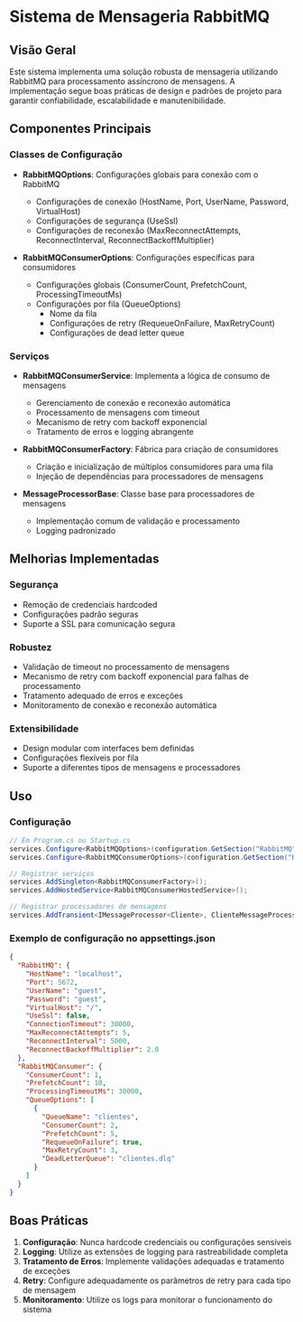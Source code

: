 # Sistema de Mensageria RabbitMQ

## Visão Geral

Este sistema implementa uma solução robusta de mensageria utilizando RabbitMQ para processamento assíncrono de mensagens. A implementação segue boas práticas de design e padrões de projeto para garantir confiabilidade, escalabilidade e manutenibilidade.

## Componentes Principais

### Classes de Configuração

- **RabbitMQOptions**: Configurações globais para conexão com o RabbitMQ
  - Configurações de conexão (HostName, Port, UserName, Password, VirtualHost)
  - Configurações de segurança (UseSsl)
  - Configurações de reconexão (MaxReconnectAttempts, ReconnectInterval, ReconnectBackoffMultiplier)

- **RabbitMQConsumerOptions**: Configurações específicas para consumidores
  - Configurações globais (ConsumerCount, PrefetchCount, ProcessingTimeoutMs)
  - Configurações por fila (QueueOptions)
    - Nome da fila
    - Configurações de retry (RequeueOnFailure, MaxRetryCount)
    - Configurações de dead letter queue

### Serviços

- **RabbitMQConsumerService**: Implementa a lógica de consumo de mensagens
  - Gerenciamento de conexão e reconexão automática
  - Processamento de mensagens com timeout
  - Mecanismo de retry com backoff exponencial
  - Tratamento de erros e logging abrangente

- **RabbitMQConsumerFactory**: Fábrica para criação de consumidores
  - Criação e inicialização de múltiplos consumidores para uma fila
  - Injeção de dependências para processadores de mensagens

- **MessageProcessorBase**: Classe base para processadores de mensagens
  - Implementação comum de validação e processamento
  - Logging padronizado

## Melhorias Implementadas

### Segurança

- Remoção de credenciais hardcoded
- Configurações padrão seguras
- Suporte a SSL para comunicação segura

### Robustez

- Validação de timeout no processamento de mensagens
- Mecanismo de retry com backoff exponencial para falhas de processamento
- Tratamento adequado de erros e exceções
- Monitoramento de conexão e reconexão automática

### Extensibilidade

- Design modular com interfaces bem definidas
- Configurações flexíveis por fila
- Suporte a diferentes tipos de mensagens e processadores

## Uso

### Configuração

```csharp
// Em Program.cs ou Startup.cs
services.Configure<RabbitMQOptions>(configuration.GetSection("RabbitMQ"));
services.Configure<RabbitMQConsumerOptions>(configuration.GetSection("RabbitMQConsumer"));

// Registrar serviços
services.AddSingleton<RabbitMQConsumerFactory>();
services.AddHostedService<RabbitMQConsumerHostedService>();

// Registrar processadores de mensagens
services.AddTransient<IMessageProcessor<Cliente>, ClienteMessageProcessor>();
```

### Exemplo de configuração no appsettings.json

```json
{
  "RabbitMQ": {
    "HostName": "localhost",
    "Port": 5672,
    "UserName": "guest",
    "Password": "guest",
    "VirtualHost": "/",
    "UseSsl": false,
    "ConnectionTimeout": 30000,
    "MaxReconnectAttempts": 5,
    "ReconnectInterval": 5000,
    "ReconnectBackoffMultiplier": 2.0
  },
  "RabbitMQConsumer": {
    "ConsumerCount": 1,
    "PrefetchCount": 10,
    "ProcessingTimeoutMs": 30000,
    "QueueOptions": [
      {
        "QueueName": "clientes",
        "ConsumerCount": 2,
        "PrefetchCount": 5,
        "RequeueOnFailure": true,
        "MaxRetryCount": 3,
        "DeadLetterQueue": "clientes.dlq"
      }
    ]
  }
}
```

## Boas Práticas

1. **Configuração**: Nunca hardcode credenciais ou configurações sensíveis
2. **Logging**: Utilize as extensões de logging para rastreabilidade completa
3. **Tratamento de Erros**: Implemente validações adequadas e tratamento de exceções
4. **Retry**: Configure adequadamente os parâmetros de retry para cada tipo de mensagem
5. **Monitoramento**: Utilize os logs para monitorar o funcionamento do sistema